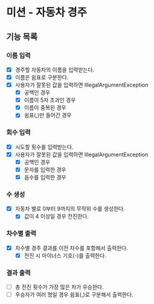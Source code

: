 # 미션 - 자동차 경주

## 기능 목록

### 이름 입력
- [x] 경주할 자동차의 이름을 입력받는다.
- [x] 이름은 쉼표로 구분한다.
- [x] 사용자가 잘못된 값을 입력하면 IllegalArgumentException
  - [x] 공백인 경우
  - [x] 이름이 5자 초과인 경우
  - [x] 이름이 중복된 경우
  - [x] 쉼표(,)만 들어간 경우

### 회수 입력
- [x] 시도할 횟수를 입력받는다.
- [x] 사용자가 잘못된 값을 입력하면 IllegalArgumentException
  - [x] 공백인 경우
  - [x] 문자를 입력한 경우
  - [x] 음수를 입력한 경우

### 수 생성
- [x] 자동차 별로 0부터 9까지의 무작위 수를 생성한다.
  - [x] 값이 4 이상일 경우 전진한다.

### 차수별 출력
- [x] 차수별 경주 결과를 이전 차수를 포함해서 출력한다.
  - [x] 전진 시 마이너스 기호(-)를 출력한다.

### 결과 출력
- [ ] 총 전진 횟수가 가장 많은 차가 우승한다.
- [ ] 우승자가 여러 명일 경우 쉼표(,)로 구분해서 출력한다.